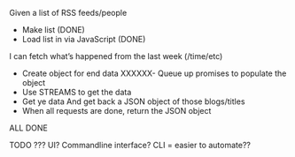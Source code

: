 Given a list of RSS feeds/people
- Make list (DONE)
- Load list in via JavaScript (DONE)

I can fetch what’s happened from the last week (/time/etc)
- Create object for end data
XXXXXX- Queue up promises to populate the object
- Use STREAMS to get the data
- Get ye data
And get back a JSON object of those blogs/titles
- When all requests are done, return the JSON object


ALL DONE

TODO
???
UI? Commandline interface?
CLI = easier to automate??
